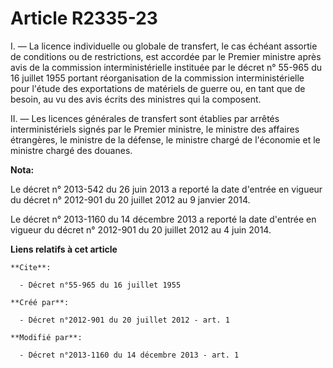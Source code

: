 # Article R2335-23

I. ― La licence individuelle ou globale de transfert, le cas échéant assortie de conditions ou de restrictions, est accordée
par le Premier ministre après avis de la commission interministérielle instituée par le décret n° 55-965 du 16 juillet 1955
portant réorganisation de la commission interministérielle pour l'étude des exportations de matériels de guerre ou, en tant
que de besoin, au vu des avis écrits des ministres qui la composent.

II. ― Les licences générales de transfert sont établies par arrêtés interministériels signés par le Premier ministre, le
ministre des affaires étrangères, le ministre de la défense, le ministre chargé de l'économie et le ministre chargé des
douanes.

**Nota:**

Le décret n° 2013-542 du 26 juin 2013 a reporté la date d'entrée en vigueur du décret n° 2012-901 du 20 juillet 2012 au 9
janvier 2014.

Le décret n° 2013-1160 du 14 décembre 2013 a reporté la date d'entrée en vigueur du décret n° 2012-901 du 20 juillet 2012 au
4 juin 2014.

**Liens relatifs à cet article**

	**Cite**:

	  - Décret n°55-965 du 16 juillet 1955

	**Créé par**:

	  - Décret n°2012-901 du 20 juillet 2012 - art. 1

	**Modifié par**:

	  - Décret n°2013-1160 du 14 décembre 2013 - art. 1
